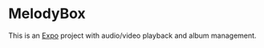 # MelodyBox

This is an [Expo](https://expo.dev) project with audio/video playback and album management.